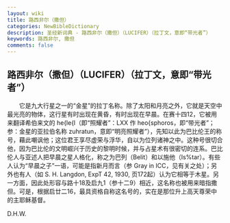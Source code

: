 ```yaml
---
layout: wiki
title: 路西非尔（撒但）
categories: NewBibleDictionary
description: 圣经新词典 - 路西非尔（撒但）（LUCIFER）（拉丁文，意即“带光者”）
keywords: 路西非尔, 撒但
comments: false
---
```


## 路西非尔（撒但）（LUCIFER）（拉丁文，意即“带光者”）

　　它是九大行星之一的“金星”的拉丁名称。除了太阳和月亮之外，它就是天空中最光亮的物体，这行星有时出现在黄昏，有时出现在早晨。在赛十四12，它被用来翻译希伯来文的 he{le{l（即“照耀者”：LXX 作 heo{sphoros，即“带光者”；参：金星的亚拉伯名称 zuhratun，意即“明亮照耀者”），先知以此为巴比伦王的称号，藉此嘲讽他；这位君王享尽虚荣与浮华，自以为位列诸神之中。这种号很切合他，因为巴比伦的文明崛兴于历史的黎明时候，并与占星术有很密切的连系。巴比伦人与亚述人把早晨之星人格化，称之为巴列（Belit）和以施他（Is%tar）。有些人认为“早晨之子”一语，可能是指新月而言（参 Gray in ICC，见有关之处）；另外也有人（如 S. H. Langdon, ExpT 42, 1930, 页172起）认为它相等于木星。另一方面，因此处形容与路十18及启九1（参十二9）相近，这名称也被用来暗指撒但。可是，根据启廿二16，最具资格自称这名号的，实在是那位升上高天尊荣中的主耶稣基督。

D.H.W.








